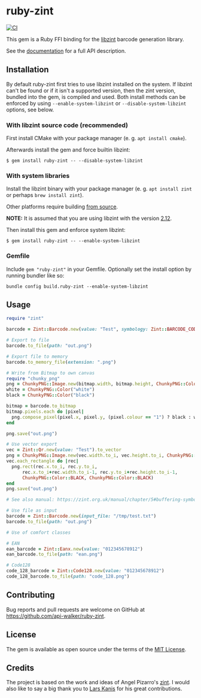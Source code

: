 # ruby-zint

[![CI](https://github.com/api-walker/ruby-zint/actions/workflows/main.yml/badge.svg)](https://github.com/api-walker/ruby-zint/actions/workflows/main.yml)

This gem is a Ruby FFI binding for the [libzint](http://www.zint.org.uk) barcode generation library.

See the [documentation](https://rubydoc.info/github/api-walker/ruby-zint) for a full API description.

## Installation

By default ruby-zint first tries to use libzint installed on the system.
If libzint can't be found or if it isn't a supported version, then the zint version, bundled into the gem, is compiled and used.
Both install methods can be enforced by using `--enable-system-libzint` or `--disable-system-libzint` options, see below.

### With libzint source code (recommended)
First install CMake with your package manager (e. g. `apt install cmake`).

Afterwards install the gem and force builtin libzint:

```
$ gem install ruby-zint -- --disable-system-libzint
```

### With system libraries

Install the libzint binary with your package manager (e. g. `apt install zint` or perhaps `brew install zint`).

Other platforms require building [from source](https://www.zint.org.uk/manual/chapter/2).

**NOTE:** It is assumed that you are using libzint with the version [2.12](https://sourceforge.net/projects/zint/files/zint/2.12.0/).

Then install this gem and enforce system libzint:

```
$ gem install ruby-zint -- --enable-system-libzint
```

### Gemfile

Include `gem "ruby-zint"` in your Gemfile.
Optionally set the install option by running bundler like so:

```
bundle config build.ruby-zint --enable-system-libzint
```

## Usage

```ruby
require "zint"

barcode = Zint::Barcode.new(value: "Test", symbology: Zint::BARCODE_CODE128)

# Export to file
barcode.to_file(path: "out.png")

# Export file to memory
barcode.to_memory_file(extension: ".png")

# Write from Bitmap to own canvas
require "chunky_png"
png = ChunkyPNG::Image.new(bitmap.width, bitmap.height, ChunkyPNG::Color::TRANSPARENT)
white = ChunkyPNG::Color("white")
black = ChunkyPNG::Color("black")

bitmap = barcode.to_bitmap
bitmap.pixels.each do |pixel|
  png.compose_pixel(pixel.x, pixel.y, (pixel.colour == "1") ? black : white)
end

png.save("out.png")

# Use vector export
vec = Zint::Qr.new(value: "Test").to_vector
png = ChunkyPNG::Image.new(vec.width.to_i, vec.height.to_i, ChunkyPNG::Color::WHITE)
vec.each_rectangle do |rec|
  png.rect(rec.x.to_i, rec.y.to_i,
      rec.x.to_i+rec.width.to_i-1, rec.y.to_i+rec.height.to_i-1,
      ChunkyPNG::Color::BLACK, ChunkyPNG::Color::BLACK)
end
png.save("out.png")

# See also manual: https://zint.org.uk/manual/chapter/5#buffering-symbols-in-memory-vector

# Use file as input
barcode = Zint::Barcode.new(input_file: "/tmp/test.txt")
barcode.to_file(path: "out.png")

# Use of comfort classes

# EAN
ean_barcode = Zint::Eanx.new(value: "012345678912")
ean_barcode.to_file(path: "ean.png")

# Code128
code_128_barcode = Zint::Code128.new(value: "012345678912")
code_128_barcode.to_file(path: "code_128.png")

```

## Contributing

Bug reports and pull requests are welcome on GitHub at https://github.com/api-walker/ruby-zint.

## License

The gem is available as open source under the terms of the [MIT License](https://opensource.org/licenses/MIT).

## Credits
The project is based on the work and ideas of Angel Pizarro's [zint](https://github.com/delagoya/zint). I would also like to say a big thank you to [Lars Kanis](https://github.com/larskanis) for his great contributions.
